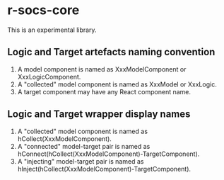 # r-socs-core

This is an experimental library.

## Logic and Target artefacts naming convention

1. A model component is named as XxxModelComponent or XxxLogicComponent.
2. A "collected" model component is named as XxxModel or XxxLogic.
3. A target component may have any React component name.

## Logic and Target wrapper display names

1. A "collected" model component is named as hCollect(XxxModelComponent).
2. A "connected" model-target pair is named as hConnect(hCollect(XxxModelComponent)-TargetComponent).
3. A "injecting" model-target pair is named as hInject(hCollect(XxxModelComponent)-TargetComponent).
